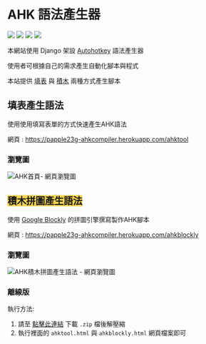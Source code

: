 # AHK 語法產生器

[![](https://img.shields.io/static/v1?label=Python&message=v3.7.4&color=blue)](https://www.python.org/)
[![](https://img.shields.io/static/v1?label=Brython&message=v3.7.5&color=purple)](https://github.com/brython-dev/brython)
[![](https://img.shields.io/static/v1?label=Django&message=v1.11.17&color=green)](https://www.djangoproject.com/)
[![](https://img.shields.io/static/v1?label=Autohotkey&message=v1.1.30.03&color=#3F627F)](https://www.autohotkey.com/)


本網站使用 Django 架設 [Autohotkey](https://www.autohotkey.com/) 語法產生器

使用者可根據自己的需求產生自動化腳本與程式

本站提供 [填表](#填表產生語法) 與 [積木](#積木拼圖產生語法) 兩種方式產生腳本


## 填表產生語法

使用使用填寫表單的方式快速產生AHK語法

網頁 : https://papple23g-ahkcompiler.herokuapp.com/ahktool

### 瀏覽圖

![AHK首頁- 網頁瀏覽圖](https://i.imgur.com/bCXaDEs.png)


## <span style="background-color:#f1c40fbb">積木拼圖產生語法</span>

使用 [Google Blockly](https://developers.google.com/blockly) 的拼圖引擎撰寫製作AHK腳本

網頁 : https://papple23g-ahkcompiler.herokuapp.com/ahkblockly

### 瀏覽圖
![AHK積木拼圖產生語法 - 網頁瀏覽圖](https://i.imgur.com/XDxVKCd.png)

### 離線版
執行方法:
1. 請至 [點擊此連結](https://github.com/papple23g/ahkcompiler/releases/download/1.12.0/AHK.Blockly.1.12.0.zip) 下載 `.zip` 檔後解壓縮
2. 執行裡面的 `ahktool.html` 與 `ahkblockly.html` 網頁檔案即可